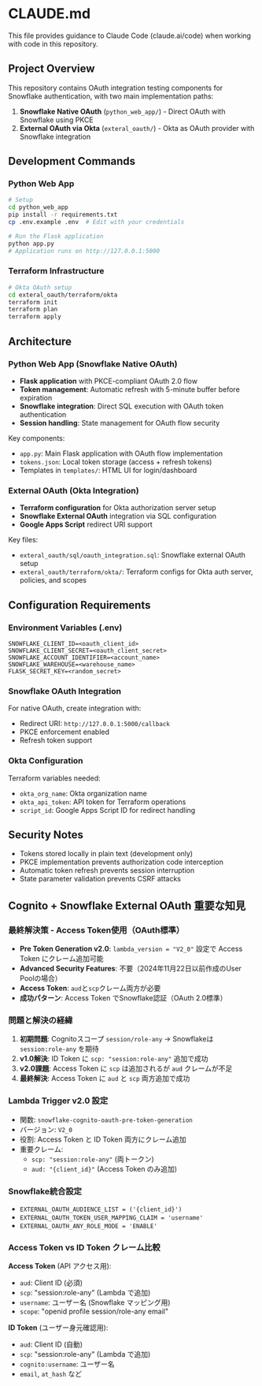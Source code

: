 # CLAUDE.md

This file provides guidance to Claude Code (claude.ai/code) when working with code in this repository.

## Project Overview

This repository contains OAuth integration testing components for Snowflake authentication, with two main implementation paths:

1. **Snowflake Native OAuth** (`python_web_app/`) - Direct OAuth with Snowflake using PKCE
2. **External OAuth via Okta** (`exteral_oauth/`) - Okta as OAuth provider with Snowflake integration

## Development Commands

### Python Web App
```bash
# Setup
cd python_web_app
pip install -r requirements.txt
cp .env.example .env  # Edit with your credentials

# Run the Flask application
python app.py
# Application runs on http://127.0.0.1:5000
```

### Terraform Infrastructure
```bash
# Okta OAuth setup
cd exteral_oauth/terraform/okta
terraform init
terraform plan
terraform apply
```

## Architecture

### Python Web App (Snowflake Native OAuth)
- **Flask application** with PKCE-compliant OAuth 2.0 flow
- **Token management**: Automatic refresh with 5-minute buffer before expiration
- **Snowflake integration**: Direct SQL execution with OAuth token authentication
- **Session handling**: State management for OAuth flow security

Key components:
- `app.py`: Main Flask application with OAuth flow implementation
- `tokens.json`: Local token storage (access + refresh tokens)
- Templates in `templates/`: HTML UI for login/dashboard

### External OAuth (Okta Integration)
- **Terraform configuration** for Okta authorization server setup
- **Snowflake External OAuth** integration via SQL configuration
- **Google Apps Script** redirect URI support

Key files:
- `exteral_oauth/sql/oauth_integration.sql`: Snowflake external OAuth setup
- `exteral_oauth/terraform/okta/`: Terraform configs for Okta auth server, policies, and scopes

## Configuration Requirements

### Environment Variables (.env)
```
SNOWFLAKE_CLIENT_ID=<oauth_client_id>
SNOWFLAKE_CLIENT_SECRET=<oauth_client_secret>
SNOWFLAKE_ACCOUNT_IDENTIFIER=<account_name>
SNOWFLAKE_WAREHOUSE=<warehouse_name>
FLASK_SECRET_KEY=<random_secret>
```

### Snowflake OAuth Integration
For native OAuth, create integration with:
- Redirect URI: `http://127.0.0.1:5000/callback`
- PKCE enforcement enabled
- Refresh token support

### Okta Configuration
Terraform variables needed:
- `okta_org_name`: Okta organization name
- `okta_api_token`: API token for Terraform operations
- `script_id`: Google Apps Script ID for redirect handling

## Security Notes

- Tokens stored locally in plain text (development only)
- PKCE implementation prevents authorization code interception
- Automatic token refresh prevents session interruption
- State parameter validation prevents CSRF attacks

## Cognito + Snowflake External OAuth 重要な知見

### 最終解決策 - Access Token使用（OAuth標準）
- **Pre Token Generation v2.0**: `lambda_version = "V2_0"` 設定で Access Token にクレーム追加可能
- **Advanced Security Features**: 不要（2024年11月22日以前作成のUser Poolの場合）
- **Access Token**: `aud`と`scp`クレーム両方が必要
- **成功パターン**: Access Token でSnowflake認証（OAuth 2.0標準）

### 問題と解決の経緯
1. **初期問題**: Cognitoスコープ `session/role-any` → Snowflakeは `session:role-any` を期待
2. **v1.0解決**: ID Token に `scp: "session:role-any"` 追加で成功
3. **v2.0課題**: Access Token に `scp` は追加されるが `aud` クレームが不足
4. **最終解決**: Access Token に `aud` と `scp` 両方追加で成功

### Lambda Trigger v2.0 設定
- 関数: `snowflake-cognito-oauth-pre-token-generation`
- バージョン: `V2_0`
- 役割: Access Token と ID Token 両方にクレーム追加
- 重要クレーム:
  - `scp: "session:role-any"` (両トークン)
  - `aud: "{client_id}"` (Access Token のみ追加)

### Snowflake統合設定
- `EXTERNAL_OAUTH_AUDIENCE_LIST = ('{client_id}')`
- `EXTERNAL_OAUTH_TOKEN_USER_MAPPING_CLAIM = 'username'`
- `EXTERNAL_OAUTH_ANY_ROLE_MODE = 'ENABLE'`

### Access Token vs ID Token クレーム比較
**Access Token** (API アクセス用):
- `aud`: Client ID (必須)
- `scp`: "session:role-any" (Lambda で追加)
- `username`: ユーザー名 (Snowflake マッピング用)
- `scope`: "openid profile session/role-any email"

**ID Token** (ユーザー身元確認用):
- `aud`: Client ID (自動)
- `scp`: "session:role-any" (Lambda で追加)
- `cognito:username`: ユーザー名
- `email`, `at_hash` など
